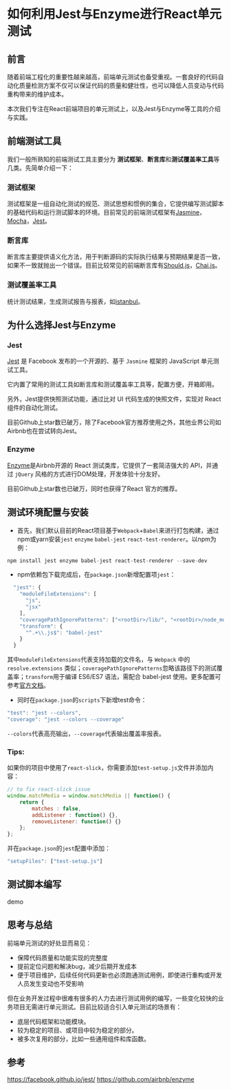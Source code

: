 # 如何利用Jest与Enzyme进行React单元测试

## 前言
随着前端工程化的重要性越来越高，前端单元测试也备受重视。一套良好的代码自动化质量检测方案不仅可以保证代码的质量和健壮性，也可以降低人员变动与代码重构带来的维护成本。

本次我们专注在React前端项目的单元测试上，以及Jest与Enzyme等工具的介绍与实践。
## 前端测试工具
我们一般所熟知的前端测试工具主要分为 **测试框架**、**断言库**和**测试覆盖率工具**等几类。先简单介绍一下：

### 测试框架
测试框架是一组自动化测试的规范、测试思想和惯例的集合，它提供编写测试脚本的基础代码和运行测试脚本的环境。目前常见的前端测试框架有[Jasmine](https://jasmine.github.io/)，[Mocha](https://mochajs.org/)，[Jest](http://facebook.github.io/jest/)。

### 断言库
断言库主要提供语义化方法，用于判断源码的实际执行结果与预期结果是否一致，如果不一致就抛出一个错误。目前比较常见的前端断言库有[Should.js](https://shouldjs.github.io/)，[Chai.js](http://chaijs.com/)。

### 测试覆盖率工具
统计测试结果，生成测试报告与报表，如[istanbul](https://github.com/gotwarlost/istanbul)。


## 为什么选择Jest与Enzyme
### Jest
[Jest](http://facebook.github.io/jest/) 是 Facebook 发布的一个开源的、基于 `Jasmine` 框架的 JavaScript 单元测试工具。

它内置了常用的测试工具如断言库和测试覆盖率工具等，配置方便，开箱即用。

另外，Jest提供快照测试功能，通过比对 UI 代码生成的快照文件，实现对 React 组件的自动化测试。

目前Github上star数已破万，除了Facebook官方推荐使用之外，其他业界公司如Airbnb也在尝试转向Jest。

### Enzyme
[Enzyme](http://airbnb.io/enzyme/)是Airbnb开源的 React 测试类库，它提供了一套简洁强大的 API，并通过 `jQuery` 风格的方式进行DOM处理，开发体验十分友好。

目前Github上star数也已破万，同时也获得了React 官方的推荐。


## 测试环境配置与安装
- 首先，我们默认目前的React项目基于`Webpack`+`Babel`来进行打包构建，通过npm或yarn安装`jest` `enzyme` `babel-jest` `react-test-renderer`。以npm为例：

```javascript
npm install jest enzyme babel-jest react-test-renderer --save-dev
```
- npm依赖包下载完成后，在`package.json`新增配置项`jest`：

```javascript
  "jest": {
    "moduleFileExtensions": [
      "js",
      "jsx"
    ],
    "coveragePathIgnorePatterns": ["<rootDir>/lib/", "<rootDir>/node_modules/", "__test__"],
    "transform": {
      "^.+\\.js$": "babel-jest"
    }
  }
```
其中`moduleFileExtensions`代表支持加载的文件名，与 `Webpack` 中的 `resolve.extensions` 类似；`coveragePathIgnorePatterns`忽略该路径下的测试覆盖率；`transform`用于编译 ES6/ES7 语法，需配合 babel-jest 使用。更多配置可参考[官方文档](https://facebook.github.io/jest/docs/en/configuration.html)。


- 同时在`package.json`的`scripts`下新增test命令：

```javascript
"test": "jest --colors",
"coverage": "jest --colors --coverage"
```
`--colors`代表高亮输出，`--coverage`代表输出覆盖率报表。

### Tips:
如果你的项目中使用了`react-slick`，你需要添加`test-setup.js`文件并添加内容：
```javascript
// to fix react-slick issue
window.matchMedia = window.matchMedia || function() {
    return {
        matches : false,
        addListener : function() {},
        removeListener: function() {}
    };
};
```
并在`package.json`的`jest`配置中添加：
```javascript
"setupFiles": ["test-setup.js"]
```

## 测试脚本编写
demo

## 思考与总结
前端单元测试的好处显而易见：
- 保障代码质量和功能实现的完整度
- 提前定位问题和解决bug，减少后期开发成本
- 便于项目维护，后续任何代码更新也必须跑通测试用例，即使进行重构或开发人员发生变动也不受影响

但在业务开发过程中很难有很多的人力去进行测试用例的编写，一些变化较快的业务项目无需进行单元测试。目前比较适合引入单元测试的场景有：
- 底层代码框架和功能模块。
- 较为稳定的项目、或项目中较为稳定的部分。
- 被多次复用的部分，比如一些通用组件和库函数。

## 参考
https://facebook.github.io/jest/
https://github.com/airbnb/enzyme
